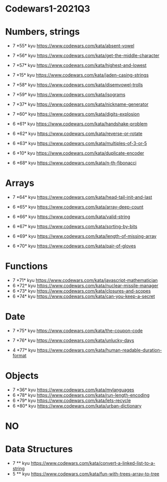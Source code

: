 # Codewars1-2021Q3

# Numbers, strings

- 7 \*55\* kyu https://www.codewars.com/kata/absent-vowel
- 7 \*56\* kyu https://www.codewars.com/kata/get-the-middle-character
- 7 \*57\* kyu https://www.codewars.com/kata/highest-and-lowest
- 7 \*15\* kyu https://www.codewars.com/kata/jaden-casing-strings
- 7 \*58\* kyu https://www.codewars.com/kata/disemvowel-trolls
- 7 \*59\* kyu https://www.codewars.com/kata/isograms
- 7 \*37\* kyu https://www.codewars.com/kata/nickname-generator
- 7 \*60\* kyu https://www.codewars.com/kata/digits-explosion
- 6 \*61\* kyu https://www.codewars.com/kata/handshake-problem
- 6 \*62\* kyu https://www.codewars.com/kata/reverse-or-rotate
- 6 \*63\* kyu https://www.codewars.com/kata/multiples-of-3-or-5

- 6 \*10\* kyu https://www.codewars.com/kata/duplicate-encoder
- 6 \*68\* kyu https://www.codewars.com/kata/n-th-fibonacci

# Arrays

- 7 \*64\* kyu https://www.codewars.com/kata/head-tail-init-and-last
- 6 \*65\* kyu https://www.codewars.com/kata/array-deep-count
- 6 \*66\* kyu https://www.codewars.com/kata/valid-string
- 6 \*67\* kyu https://www.codewars.com/kata/sorting-by-bits

- 6 \*69\* kyu https://www.codewars.com/kata/length-of-missing-array
- 6 \*70\* kyu https://www.codewars.com/kata/pair-of-gloves

# Functions

- 7 \*71\* kyu https://www.codewars.com/kata/javascript-mathematician
- 6 \*72\* kyu https://www.codewars.com/kata/nuclear-missile-manager
- 6 \*73\* kyu https://www.codewars.com/kata/closures-and-scopes
- 6 \*74\* kyu https://www.codewars.com/kata/can-you-keep-a-secret

# Date

- 7 \*75\* kyu https://www.codewars.com/kata/the-coupon-code
- 7 \*76\* kyu https://www.codewars.com/kata/unlucky-days

- 4 \*77\* kyu https://www.codewars.com/kata/human-readable-duration-format

# Objects

- 7 \*36\* kyu https://www.codewars.com/kata/mylanguages
- 6 \*78\* kyu https://www.codewars.com/kata/run-length-encoding
- 6 \*79\* kyu https://www.codewars.com/kata/lets-recycle
- 6 \*80\* kyu https://www.codewars.com/kata/urban-dictionary

# NO

# Data Structures

- 7 \*\* kyu https://www.codewars.com/kata/convert-a-linked-list-to-a-string
- 5 \*\* kyu https://www.codewars.com/kata/fun-with-trees-array-to-tree
